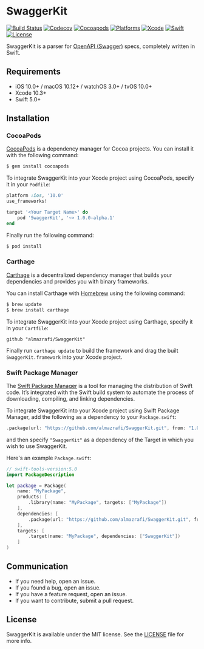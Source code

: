 # SwaggerKit
[![Build Status](https://github.com/almazrafi/SwaggerKit/workflows/CI/badge.svg?branch=master)](https://github.com/almazrafi/SwaggerKit/actions)
[![Codecov](https://codecov.io/gh/almazrafi/SwaggerKit/branch/master/graph/badge.svg)](https://codecov.io/gh/almazrafi/SwaggerKit)
[![Cocoapods](https://img.shields.io/cocoapods/v/SwaggerKit.svg?style=flat)](http://cocoapods.org/pods/SwaggerKit)
[![Platforms](https://img.shields.io/cocoapods/p/SwaggerKit.svg?style=flat)](https://developer.apple.com/discover/)
[![Xcode](https://img.shields.io/badge/Xcode-10.3-blue.svg)](https://developer.apple.com/xcode)
[![Swift](https://img.shields.io/badge/Swift-5.0-orange.svg)](https://swift.org)
[![License](https://img.shields.io/github/license/almazrafi/SwaggerKit.svg?style=flat)](https://opensource.org/licenses/MIT)

SwaggerKit is a parser for [OpenAPI (Swagger)](https://swagger.io/specification) specs, completely written in Swift.

## Requirements
- iOS 10.0+ / macOS 10.12+ / watchOS 3.0+ / tvOS 10.0+
- Xcode 10.3+
- Swift 5.0+

## Installation

### CocoaPods
[CocoaPods](http://cocoapods.org) is a dependency manager for Cocoa projects. You can install it with the following command:
```bash
$ gem install cocoapods
```

To integrate SwaggerKit into your Xcode project using CocoaPods, specify it in your `Podfile`:
```ruby
platform :ios, '10.0'
use_frameworks!

target '<Your Target Name>' do
    pod 'SwaggerKit', '~> 1.0.0-alpha.1'
end
```

Finally run the following command:
```bash
$ pod install
```

### Carthage

[Carthage](https://github.com/Carthage/Carthage) is a decentralized dependency manager that builds your dependencies and provides you with binary frameworks.

You can install Carthage with [Homebrew](http://brew.sh/) using the following command:
```bash
$ brew update
$ brew install carthage
```

To integrate SwaggerKit into your Xcode project using Carthage, specify it in your `Cartfile`:
```ogdl
github "almazrafi/SwaggerKit"
```

Finally run `carthage update` to build the framework and drag the built `SwaggerKit.framework` into your Xcode project.

### Swift Package Manager

The [Swift Package Manager](https://swift.org/package-manager/) is a tool for managing the distribution of Swift code. It’s integrated with the Swift build system to automate the process of downloading, compiling, and linking dependencies.

To integrate SwaggerKit into your Xcode project using Swift Package Manager, add the following as a dependency to your `Package.swift`:
```swift
.package(url: "https://github.com/almazrafi/SwaggerKit.git", from: "1.0.0-alpha.1")
```
and then specify `"SwaggerKit"` as a dependency of the Target in which you wish to use SwaggerKit.

Here's an example `Package.swift`:
```swift
// swift-tools-version:5.0
import PackageDescription

let package = Package(
    name: "MyPackage",
    products: [
        .library(name: "MyPackage", targets: ["MyPackage"])
    ],
    dependencies: [
        .package(url: "https://github.com/almazrafi/SwaggerKit.git", from: "1.0.0-alpha.1")
    ],
    targets: [
        .target(name: "MyPackage", dependencies: ["SwaggerKit"])
    ]
)
```

## Communication
- If you need help, open an issue.
- If you found a bug, open an issue.
- If you have a feature request, open an issue.
- If you want to contribute, submit a pull request.

## License
SwaggerKit is available under the MIT license. See the [LICENSE](LICENSE) file for more info.
